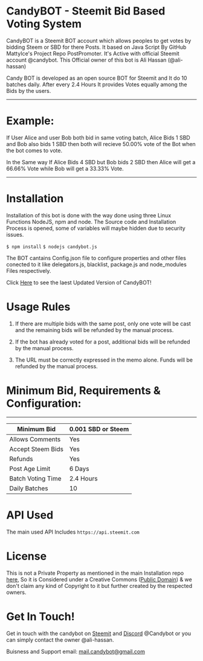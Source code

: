 # CandyBOT - Steemit Bid Based Voting System

CandyBOT is a Steemit BOT account which allows peoples to get votes by bidding Steem or SBD for there Posts. It based on Java Script By GitHub MattyIce's Project Repo PostPromoter. It's Active with official Steemit account @candybot. This Official owner of this bot is Ali Hassan (@ali-hassan)

Candy BOT is developed as an open source BOT for Steemit and It do 10 batches daily. After every 2.4 Hours It provides Votes equally among the Bids by the users.

---

# Example:
If User Alice and user Bob both bid in same voting batch, Alice Bids 1 SBD and Bob also bids 1 SBD then both will recieve 50.00% vote of the Bot when the bot comes to vote. 

In the Same way If Alice Bids 4 SBD but Bob bids 2 SBD then Alice will get a 66.66% Vote while Bob will get a 33.33% Vote.

---

# Installation
Installation of this bot is done with the way done using three Linux Functions NodeJS, npm and node. The Source code and Installation Process is opened, some of variables will maybe hidden due to security issues.

```$ npm install```
```$ nodejs candybot.js```

The BOT cantains Config.json file to configure properties and other files conected to it like delegators.js, blacklist, package.js and node_modules Files respectively.

Click [Here]() to see the laest Updated Version of CandyBOT!

# Usage Rules

1. If there are multiple bids with the same post, only one vote will be cast and the remaining bids will be refunded by the manual process.

2. If the bot has already voted for a post, additional bids will be refunded by the manual process.

3. The URL must be correctly expressed in the memo alone. Funds will be refunded by the manual process.

# Minimum Bid, Requirements & Configuration:
---
Minimum Bid | 0.001 SBD or Steem
-|-|
Allows Comments | Yes|
Accept Steem Bids | Yes|
Refunds | Yes|
Post Age Limit | 6 Days|
Batch Voting Time | 2.4 Hours|
Daily Batches | 10 |

# API Used
The main used API Includes `https://api.steemit.com`

# License
This is not a Private Property as mentioned in the main Installation repo [here](https://github.com/MattyIce/postpromoter), So it is Considered under a Creative Commons ([Public Domain](https://creativecommons.org/publicdomain/zero/1.0/)) & we don't claim any kind of Copyright to it but further created by the respected owners.

# Get In Touch!

Get in touch with the candybot on [Steemit](steemit.com/@candybo) and [Discord](https://discord.gg/U5yksG9) @Candybot or you can simply contact the owner @ali-hassan.

Buisness and Support email: mail.candybot@gmail.com
